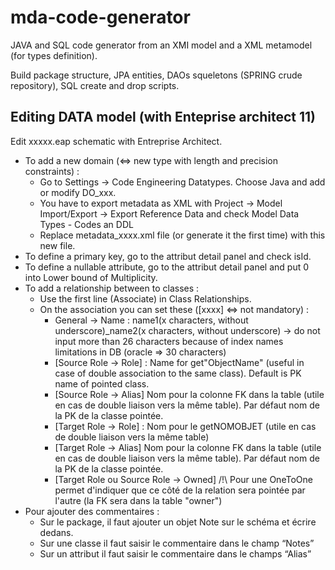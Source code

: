 # mda-code-generator
JAVA and SQL code generator from an XMI model and a XML metamodel (for types definition).

Build package structure, JPA entities, DAOs squeletons (SPRING crude repository), SQL create and drop scripts.

## Editing DATA model (with Enteprise architect 11)

Edit xxxxx.eap schematic with Entreprise Architect.

  * To add a new domain (<=> new type with length and precision constraints) :
       * Go to Settings → Code Engineering Datatypes. Choose Java and add or modify DO_xxx.
       * You have to export metadata as XML with Project -> Model Import/Export -> Export Reference Data and check Model Data Types - Codes an DDL
       * Replace metadata_xxxx.xml file (or generate it the first time) with this new file.
  * To define a primary key, go to the attribut detail panel and check isId.
  * To define a nullable attribute, go to the attribut detail panel and put 0 into Lower bound of Multiplicity.
  * To add a relationship between to classes :
     * Use the first line (Associate) in Class Relationships.
     * On the association you can set these ([xxxx] ⇔ not mandatory) :
         * General → Name : name1(x characters, without underscore)_name2(x characters, without underscore) → do not input more than 26 characters because of index names limitations in DB (oracle => 30 characters)
         * [Source Role → Role] : Name for get"ObjectName" (useful in case of double association to the same class). Default is PK name of pointed class.
         * [Source Role → Alias] Nom pour la colonne FK dans la table (utile en cas de double liaison vers la même table). Par défaut nom de la PK de la classe pointée.
         * [Target Role → Role] : Nom pour le getNOMOBJET (utile en cas de double liaison vers la même table)
         * [Target Role → Alias] Nom pour la colonne FK dans la table (utile en cas de double liaison vers la même table). Par défaut nom de la PK de la classe pointée.
         * [Target Role ou Source Role -> Owned] /!\ Pour une OneToOne permet d'indiquer que ce côté de la relation sera pointée par l'autre (la FK sera dans la table "owner")
   * Pour ajouter des commentaires :
       * Sur le package, il faut ajouter un objet Note sur le schéma et écrire dedans.
       * Sur une classe il faut saisir le commentaire dans le champ “Notes”
       * Sur un attribut il faut saisir le commentaire dans le champs “Alias”
